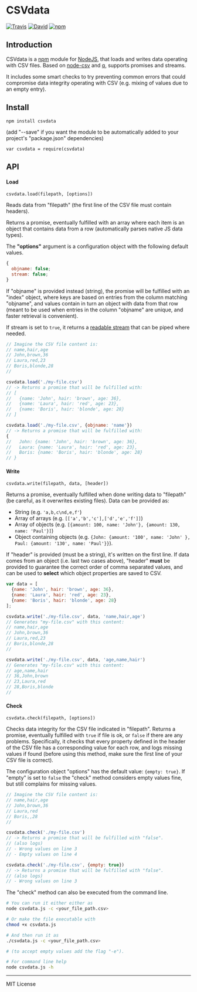 # CSVdata

[![Travis](https://img.shields.io/travis/pensierinmusica/csvdata.svg)](https://travis-ci.org/pensierinmusica/csvdata)
[![David](https://img.shields.io/david/pensierinmusica/csvdata.svg)](https://www.npmjs.com/package/csvdata)
[![npm](https://img.shields.io/npm/v/csvdata.svg)](https://www.npmjs.com/package/csvdata)

## Introduction

CSVdata is a [npm](http://npmjs.org) module for [NodeJS](http://nodejs.org/), that loads and writes data operating with CSV files. Based on [node-csv](http://github.com/wdavidw/node-csv) and [q](http://github.com/kriskowal/q), supports promises and streams.

It includes some smart checks to try preventing common errors that could compromise data integrity operating with CSV (e.g. mixing of values due to an empty entry).

## Install

`npm install csvdata`

(add "--save" if you want the module to be automatically added to your project's "package.json" dependencies)

`var csvdata = require(csvdata)`

## API

#### Load
`csvdata.load(filepath, [options])`

Reads data from "filepath" (the first line of the CSV file must contain headers).

Returns a promise, eventually fulfilled with an array where each item is an object that contains data from a row (automatically parses native JS data types).

The **"options"** argument is a configuration object  with the following default values.

```javascript
{
  objname: false;
  stream: false;
}
```

If "objname" is provided instead (string), the promise will be fulfilled with an "index" object, where keys are based on entries from the column matching "objname", and values contain in turn an object with data from that row (meant to be used when entries in the column "objname" are unique, and faster retrieval is convenient).

If stream is set to `true`, it returns a [readable stream](http://nodejs.org/api/stream.html#stream_class_stream_readable) that can be piped where needed.

```javascript
// Imagine the CSV file content is:
// name,hair,age
// John,brown,36
// Laura,red,23
// Boris,blonde,28
//

csvdata.load('./my-file.csv')
// -> Returns a promise that will be fulfilled with:
// [
//   {name: 'John', hair: 'brown', age: 36},
//   {name: 'Laura', hair: 'red', age: 23},
//   {name: 'Boris', hair: 'blonde', age: 28}
// ]

csvdata.load('./my-file.csv', {objname: 'name'})
// -> Returns a promise that will be fulfilled with:
{
//   John: {name: 'John', hair: 'brown', age: 36},
//   Laura: {name: 'Laura', hair: 'red', age: 23},
//   Boris: {name: 'Boris', hair: 'blonde', age: 28}
// }

```

#### Write
`csvdata.write(filepath, data, [header])`

Returns a promise, eventually fulfilled when done writing data to "filepath" (be careful, as it overwrites existing files). Data can be provided as:

 - String (e.g. `'a,b,c\nd,e,f'`)
 - Array of arrays (e.g. `[['a','b','c'],['d','e','f']]`)
 - Array of objects (e.g. `[{amount: 100, name: 'John'}, {amount: 130, name: 'Paul'}]`)
 - Object containing objects (e.g. `{John: {amount: '100', name: 'John' }, Paul: {amount: '130', name: 'Paul'}}`).

If "header" is provided (must be a string), it's written on the first line. If data comes from an object (i.e. last two cases above), "header" **must** be provided to guarantee the correct order of comma separated values, and can be used to **select** which object properties are saved to CSV.

```javascript
var data = [
  {name: 'John', hair: 'brown', age: 36},
  {name: 'Laura', hair: 'red', age: 23},
  {name: 'Boris', hair: 'blonde', age: 28}
];

csvdata.write('./my-file.csv', data, 'name,hair,age')
// Generates "my-file.csv" with this content:
// name,hair,age
// John,brown,36
// Laura,red,23
// Boris,blonde,28
//

csvdata.write('./my-file.csv', data, 'age,name,hair')
// Generates "my-file.csv" with this content:
// age,name,hair
// 36,John,brown
// 23,Laura,red
// 28,Boris,blonde
//
```

#### Check
`csvdata.check(filepath, [options])`

Checks data integrity for the CSV file indicated in "filepath". Returns a promise, eventually fulfilled with `true` if file is ok, or `false` if there are any problems. Specifically, it checks that every property defined in the header of the CSV file has a corresponding value for each row, and logs missing values if found (before using this method, make sure the first line of your CSV file is correct).

The configuration object "options" has the default value: `{empty: true}`. If "empty" is set to `false` the "check" method considers empty values fine, but still complains for missing values.

```javascript
// Imagine the CSV file content is:
// name,hair,age
// John,brown,36
// Laura,red
// Boris,,28
//

csvdata.check('./my-file.csv')
// -> Returns a promise that will be fulfilled with "false".
// (also logs)
// - Wrong values on line 3
// - Empty values on line 4

csvdata.check('./my-file.csv', {empty: true})
// -> Returns a promise that will be fulfilled with "false".
// (also logs)
// - Wrong values on line 3
```
The "check" method can also be executed from the command line.

```sh
# You can run it either either as
node csvdata.js -c <your_file_path.csv>

# Or make the file executable with
chmod +x csvdata.js

# And then run it as
./csvdata.js -c <your_file_path.csv>

# (to accept empty values add the flag "-e").

# For command line help
node csvdata.js -h
```

***

MIT License